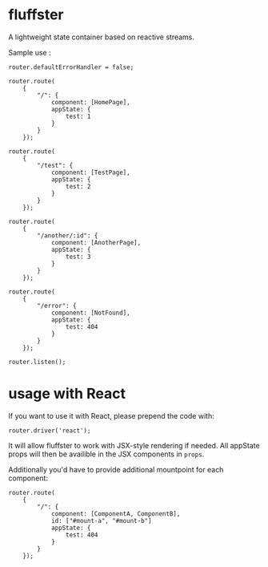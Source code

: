 # fluffster

A lightweight state container based on reactive streams.

Sample use :

```
router.defaultErrorHandler = false;

router.route(
    {
        "/": {
            component: [HomePage],
            appState: {
                test: 1
            }
        }
    });

router.route(
    {
        "/test": {
            component: [TestPage],
            appState: {
                test: 2
            }
        }
    });

router.route(
    {
        "/another/:id": {
            component: [AnotherPage],
            appState: {
                test: 3
            }
        }
    });

router.route(
    {
        "/error": {
            component: [NotFound],
            appState: {
                test: 404
            }
        }
    });

router.listen();
```

# usage with React 

If you want to use it with React, please prepend the code with:

```
router.driver('react');
```

It will allow fluffster to work with JSX-style rendering if needed. All appState props will then be availible in the JSX components in ```props```.

Additionally you'd have to provide additional mountpoint for each component:

```
router.route(
    {
        "/": {
            component: [ComponentA, ComponentB],
            id: ["#mount-a", "#mount-b"]
            appState: {
                test: 404
            }
        }
    });
```
